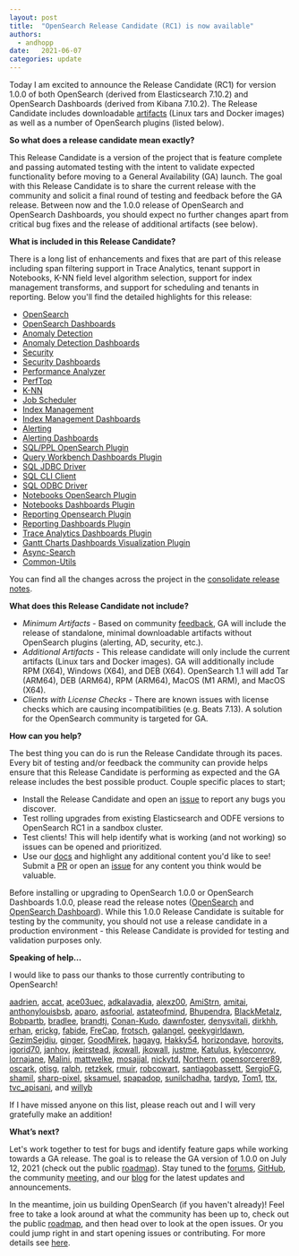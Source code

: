 ```yaml
---
layout: post
title:  "OpenSearch Release Candidate (RC1) is now available"
authors: 
  - andhopp
date:   2021-06-07
categories: update
---
```


Today I am excited to announce the Release Candidate (RC1) for version 1.0.0 of both OpenSearch (derived from Elasticsearch 7.10.2) and OpenSearch Dashboards (derived from Kibana 7.10.2). The Release Candidate includes downloadable [artifacts](https://opensearch.org/downloads.html) (Linux tars and Docker images) as well as a number of OpenSearch plugins (listed below). 

**So what does a release candidate mean exactly?**

This Release Candidate is a version of the project that is feature complete and passing automated testing with the intent to validate expected functionality before moving to a General Availability (GA) launch. The goal with this Release Candidate is to share the current release with the community and solicit a final round of testing and feedback before the GA release. Between now and the 1.0.0 release of OpenSearch and OpenSearch Dashboards, you should expect no further changes apart from critical bug fixes and the release of additional artifacts (see below). 

**What is included in this Release Candidate?**

There is a long list of enhancements and fixes that are part of this release including span filtering support in Trace Analytics, tenant support in Notebooks, K-NN field level algorithm selection, support for index management transforms, and support for scheduling and tenants in reporting. Below you'll find the detailed highlights for this release:

- [OpenSearch](https://github.com/opensearch-project/OpenSearch/blob/main/release-notes/opensearch.release-notes-1.0.0-rc1.md)
- [OpenSearch Dashboards](https://github.com/opensearch-project/OpenSearch-Dashboards/blob/main/release-notes/opensearch-dashboards.release-notes-1.0.0-rc1.md)
- [Anomaly Detection](https://github.com/opensearch-project/anomaly-detection/blob/main/release-notes/opensearch-anomaly-detection.release-notes-1.0.0.0-rc1.md)
- [Anomaly Detection Dashboards](https://github.com/opensearch-project/anomaly-detection-dashboards-plugin/blob/main/release-notes/opensearch-anomaly-detection-dashboards.release-notes-1.0.0.0-rc1.md)
- [Security](https://github.com/opensearch-project/security-dashboards-plugin/blob/main/release-notes/opensearch-security-dashboards-plugin.release-notes-1.0.0.0-rc1.md)
- [Security Dashboards](https://github.com/opensearch-project/security/blob/main/release-notes/opensearch-security.release-notes-1.0.0.0-rc1.md)
- [Performance Analyzer](https://github.com/opensearch-project/performance-analyzer/blob/main/release-notes/opensearch-performance-analyzer.release-notes-1.0.0.0-rc1.md)
- [PerfTop](https://github.com/opensearch-project/perftop/blob/main/release-notes/opensearch-perftop.release-notes-1.0.0.0-rc1.md)
- [K-NN](https://github.com/opensearch-project/k-NN/blob/main/release-notes/opensearch-knn.release-notes-1.0.0.0-rc1.md)
- [Job Scheduler](https://github.com/opensearch-project/job-scheduler/blob/main/release-notes/opensearch.job-scheduler.release-notes-1.0.0.0-rc1.md)
- [Index Management](https://github.com/opensearch-project/index-management/blob/main/release-notes/opensearch-index-management.release-notes-1.0.0.0-rc1.md)
- [Index Management Dashboards](https://github.com/opensearch-project/index-management-dashboards-plugin/blob/main/release-notes/opensearch-index-management-dashboards-plugin.release-notes-1.0.0.0-rc1.md)
- [Alerting](https://github.com/opensearch-project/alerting/blob/main/release-notes/opensearch-alerting.release-notes-1.0.0.0-rc1.md)
- [Alerting Dashboards](https://github.com/opensearch-project/alerting-dashboards-plugin/blob/main/release-notes/opensearch-alerting-dashboards-plugin.release-notes-1.0.0.0-rc1.md)
- [SQL/PPL OpenSearch Plugin](https://github.com/opensearch-project/sql/blob/main/release-notes/opensearch-sql.release-notes-1.0.0.0-rc1.md)
- [Query Workbench Dashboards Plugin](https://github.com/opensearch-project/sql/blob/main/release-notes/opensearch-sql.release-notes-1.0.0.0-rc1.md)
- [SQL JDBC Driver](https://github.com/opensearch-project/sql/blob/main/release-notes/opensearch-sql.release-notes-1.0.0.0-rc1.md)
- [SQL CLI Client](https://github.com/opensearch-project/sql/blob/main/release-notes/opensearch-sql.release-notes-1.0.0.0-rc1.md)
- [SQL ODBC Driver](https://github.com/opensearch-project/sql/blob/main/release-notes/opensearch-sql.release-notes-1.0.0.0-rc1.md)
- [Notebooks OpenSearch Plugin](https://github.com/opensearch-project/dashboards-notebooks/blob/main/release-notes/opensearch-dashboards-notebooks.release-notes-1.0.0.0-rc1.md)
- [Notebooks Dashboards Plugin](https://github.com/opensearch-project/dashboards-notebooks/blob/main/release-notes/opensearch-dashboards-notebooks.release-notes-1.0.0.0-rc1.md)
- [Reporting Opensearch Plugin](https://github.com/opensearch-project/dashboards-reports/blob/main/release-notes/opensearch-dashboards-reports.release-notes-1.0.0.0-rc1.md)
- [Reporting Dashboards Plugin](https://github.com/opensearch-project/dashboards-reports/blob/main/release-notes/opensearch-dashboards-reports.release-notes-1.0.0.0-rc1.md)
- [Trace Analytics Dashboards Plugin](https://github.com/opensearch-project/trace-analytics/blob/main/release-notes/opensearch-trace-analytics.release-notes-1.0.0.0-rc1.md)
- [Gantt Charts Dashboards Visualization Plugin](https://github.com/opensearch-project/dashboards-visualizations/blob/main/release-notes/opensearch-dashboards-visualizations.release-notes-1.0.0.0-rc1.md)
- [Async-Search](https://github.com/opensearch-project/asynchronous-search/blob/main/release-notes/opensearch-asynchronous-search.release-notes-1.0.0.0-rc1.md)
- [Common-Utils](https://github.com/opensearch-project/common-utils/blob/main/release-notes/opensearch-common-utils.release-notes-1.0.0.0-rc1.md)

You can find all the changes across the project in the [consolidate release notes](https://github.com/opensearch-project/opensearch-build/blob/main/release-notes/opensearch-release-notes-1.0.0-rc1.md). 

**What does this Release Candidate not include?** 

* *Minimum Artifacts* - Based on community [feedback](https://github.com/opensearch-project/opensearch-build/issues/31), GA will include the release of standalone, minimal downloadable artifacts without OpenSearch plugins (alerting, AD, security, etc.).
* *Additional Artifacts* - This release candidate will only include the current artifacts (Linux tars and Docker images). GA will additionally include RPM (X64), Windows (X64), and DEB (X64). OpenSearch 1.1 will add Tar (ARM64), DEB (ARM64), RPM (ARM64), MacOS (M1 ARM), and MacOS (X64). 
* *Clients with License Checks* - There are known issues with license checks which are causing incompatibilities (e.g. Beats 7.13). A solution for the OpenSearch community is targeted for GA.

**How can you help?** 

The best thing you can do is run the Release Candidate through its paces. Every bit of testing and/or feedback the community can provide helps ensure that this Release Candidate is performing as expected and the GA release includes the best possible product. Couple specific places to start;

- Install the Release Candidate and open an [issue](https://github.com/opensearch-project/OpenSearch/issues) to report any bugs you discover. 
- Test rolling upgrades from existing Elasticsearch and ODFE versions to OpenSearch RC1 in a sandbox cluster.
- Test clients! This will help identify what is working (and not working) so issues can be opened and prioritized. 
- Use our [docs](https://opensearch.org/docs/) and highlight any additional content you'd like to see! Submit a [PR](https://github.com/opensearch-project/documentation-website/pulls) or open an [issue](https://github.com/opensearch-project/documentation-website/issues) for any content you think would be valuable.

Before installing or upgrading to OpenSearch 1.0.0 or OpenSearch Dashboards 1.0.0, please read the release notes ([OpenSearch](https://github.com/opensearch-project/OpenSearch/blob/main/release-notes/opensearch.release-notes-1.0.0-rc1.md) and [OpenSearch Dashboard](https://github.com/opensearch-project/OpenSearch-Dashboards/blob/main/release-notes/opensearch-dashboards.release-notes-1.0.0-rc1.md)). While this 1.0.0 Release Candidate is suitable for testing by the community, you should not use a release candidate in a production environment - this Release Candidate is provided for testing and validation purposes only.

**Speaking of help...**

I would like to pass our thanks to those currently contributing to OpenSearch! 

[aadrien](https://discuss.opendistrocommunity.dev/u/aadrien), [accat](https://discuss.opendistrocommunity.dev/u/accat), [ace03uec](https://github.com/ace03uec), [adkalavadia](https://discuss.opendistrocommunity.dev/u/adkalavadia), [alexz00](https://discuss.opendistrocommunity.dev/u/alexz00), [AmiStrn](https://github.com/AmiStrn), [amitai](https://discuss.opendistrocommunity.dev/u/amitai), [anthonylouisbsb](https://github.com/anthonylouisbsb), [aparo](https://discuss.opendistrocommunity.dev/u/aparo), [asfoorial](https://discuss.opendistrocommunity.dev/u/asfoorial), [astateofmind](https://discuss.opendistrocommunity.dev/u/astateofmind), [Bhupendra](https://discuss.opendistrocommunity.dev/u/Bhupendra), [BlackMetalz](https://discuss.opendistrocommunity.dev/u/BlackMetalz), [Bobpartb](https://discuss.opendistrocommunity.dev/u/Bobpartb), [bradlee](https://discuss.opendistrocommunity.dev/u/bradlee), [brandtj](https://discuss.opendistrocommunity.dev/u/brandtj), [Conan-Kudo](https://github.com/Conan-Kudo), [dawnfoster](https://discuss.opendistrocommunity.dev/u/dawnfoster), [denysvitali](https://github.com/denysvitali), [dirkhh](https://discuss.opendistrocommunity.dev/u/dirkhh), [erhan](https://discuss.opendistrocommunity.dev/u/erhan), [erickg](https://discuss.opendistrocommunity.dev/u/erickg), [fabide](https://discuss.opendistrocommunity.dev/u/fabide), [FreCap](https://github.com/FreCap), [frotsch](https://discuss.opendistrocommunity.dev/u/frotsch), [galangel](https://github.com/galangel), [geekygirldawn](https://github.com/geekygirldawn), [GezimSejdiu](https://discuss.opendistrocommunity.dev/u/GezimSejdiu), [ginger](https://discuss.opendistrocommunity.dev/u/ginger), [GoodMirek](https://discuss.opendistrocommunity.dev/u/GoodMirek), [hagayg](https://discuss.opendistrocommunity.dev/u/hagayg), [Hakky54](https://github.com/Hakky54), [horizondave](https://discuss.opendistrocommunity.dev/u/horizondave), [horovits](https://discuss.opendistrocommunity.dev/u/horovits), [igorid70](https://discuss.opendistrocommunity.dev/u/igorid70), [janhoy](https://discuss.opendistrocommunity.dev/u/janhoy), [jkeirstead](https://discuss.opendistrocommunity.dev/u/jkeirstead), [jkowall](https://discuss.opendistrocommunity.dev/u/jkowall), [jkowall](https://github.com/jkowall), [justme](https://discuss.opendistrocommunity.dev/u/justme), [Katulus](https://discuss.opendistrocommunity.dev/u/Katulus), [kyleconroy](https://github.com/kyleconroy), [lornajane](https://discuss.opendistrocommunity.dev/u/lornajane), [Malini](https://discuss.opendistrocommunity.dev/u/Malini), [mattwelke](https://discuss.opendistrocommunity.dev/u/mattwelke), [mosajjal](https://discuss.opendistrocommunity.dev/u/mosajjal), [nickytd](https://discuss.opendistrocommunity.dev/u/nickytd), [Northern](https://discuss.opendistrocommunity.dev/u/Northern), [opensorcerer89](https://discuss.opendistrocommunity.dev/u/opensorcerer89), [oscark](https://discuss.opendistrocommunity.dev/u/oscark), [otisg](https://discuss.opendistrocommunity.dev/u/otisg), [ralph](https://discuss.opendistrocommunity.dev/u/ralph), [retzkek](https://discuss.opendistrocommunity.dev/u/retzkek), [rmuir](https://github.com/rmuir), [robcowart](https://discuss.opendistrocommunity.dev/u/robcowart), [santiagobassett](https://discuss.opendistrocommunity.dev/u/santiagobassett), [SergioFG](https://discuss.opendistrocommunity.dev/u/SergioFG), [shamil](https://discuss.opendistrocommunity.dev/u/shamil), [sharp-pixel](https://github.com/sharp-pixel), [sksamuel](https://discuss.opendistrocommunity.dev/u/sksamuel), [spapadop](https://discuss.opendistrocommunity.dev/u/spapadop), [sunilchadha](https://discuss.opendistrocommunity.dev/u/sunilchadha), [tardyp](https://discuss.opendistrocommunity.dev/u/tardyp), [Tom1](https://discuss.opendistrocommunity.dev/u/Tom1), [ttx](https://discuss.opendistrocommunity.dev/u/ttx), [tvc_apisani](https://discuss.opendistrocommunity.dev/u/tvc_apisani), and [willyb](https://discuss.opendistrocommunity.dev/u/willyb)

If I have missed anyone on this list, please reach out and I will very gratefully make an addition!

**What’s next?**

Let's work together to test for bugs and identify feature gaps while working towards a GA release. The goal is to release the GA version of 1.0.0 on July 12, 2021 (check out the public [roadmap](https://github.com/orgs/opensearch-project/projects/1)). Stay tuned to the [forums](https://discuss.opendistrocommunity.dev/), [GitHub](https://github.com/opensearch-project), the community [meeting](https://www.meetup.com/Open-Distro-for-Elasticsearch-Meetup-Group), and our [blog](https://opensearch.org/blog/) for the latest updates and announcements. 

In the meantime, join us building OpenSearch (if you haven't already)! Feel free to take a look around at what the community has been up to, check out the public [roadmap](https://github.com/orgs/opensearch-project/projects/1), and then head over to look at the open issues. Or you could jump right in and start opening issues or contributing. For more details see [here](https://github.com/opensearch-project/OpenSearch/blob/main/CONTRIBUTING.md).
